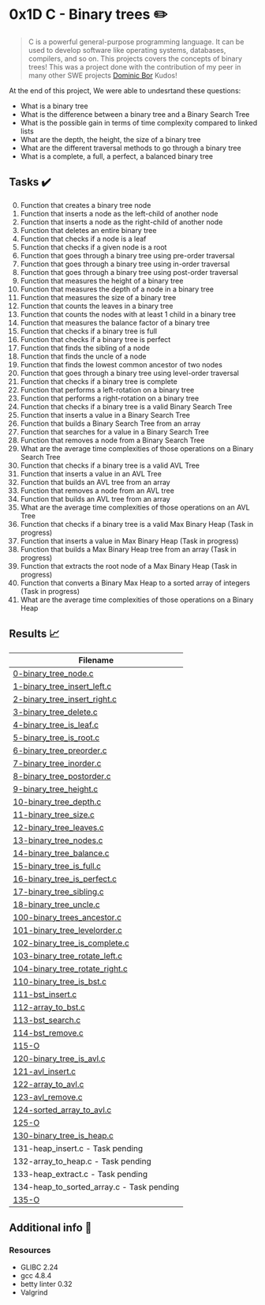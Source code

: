 # 0x1D C - Binary trees :pencil2:

> C is a powerful general-purpose programming language. It can be used to develop software like operating systems, databases, compilers, and so on. This projects covers the concepts of binary trees! This was a project done with the contribution of my peer in many other SWE projects  [Dominic Bor](https://github.com/kdominicbor/) Kudos!

At the end of this project, We were able to undesrtand these questions:
  
* What is a binary tree
* What is the difference between a binary tree and a Binary Search Tree
* What is the possible gain in terms of time complexity compared to linked lists
* What are the depth, the height, the size of a binary tree
* What are the different traversal methods to go through a binary tree
* What is a complete, a full, a perfect, a balanced binary tree

## Tasks :heavy_check_mark:

0. Function that creates a binary tree node
1. Function that inserts a node as the left-child of another node
2. Function that inserts a node as the right-child of another node
3. Function that deletes an entire binary tree
4. Function that checks if a node is a leaf
5. Function that checks if a given node is a root
6. Function that goes through a binary tree using pre-order traversal
7. Function that goes through a binary tree using in-order traversal
8. Function that goes through a binary tree using post-order traversal
9. Function that measures the height of a binary tree
10. Function that measures the depth of a node in a binary tree
11. Function that measures the size of a binary tree
12. Function that counts the leaves in a binary tree
13. Function that counts the nodes with at least 1 child in a binary tree
14. Function that measures the balance factor of a binary tree
15. Function that checks if a binary tree is full
16. Function that checks if a binary tree is perfect
17. Function that finds the sibling of a node
18. Function that finds the uncle of a node
19. Function that finds the lowest common ancestor of two nodes
20. Function that goes through a binary tree using level-order traversal
21. Function that checks if a binary tree is complete
22. Function that performs a left-rotation on a binary tree
23. Function that performs a right-rotation on a binary tree
24. Function that checks if a binary tree is a valid Binary Search Tree
25. Function that inserts a value in a Binary Search Tree
26. Function that builds a Binary Search Tree from an array
27. Function that searches for a value in a Binary Search Tree
28. Function that removes a node from a Binary Search Tree
29. What are the average time complexities of those operations on a Binary Search Tree
30. Function that checks if a binary tree is a valid AVL Tree
31. Function that inserts a value in an AVL Tree
32. Function that builds an AVL tree from an array
33. Function that removes a node from an AVL tree
34. Function that builds an AVL tree from an array
35. What are the average time complexities of those operations on an AVL Tree
36. Function that checks if a binary tree is a valid Max Binary Heap (Task in progress)
37. Function that inserts a value in Max Binary Heap (Task in progress)
38. Function that builds a Max Binary Heap tree from an array (Task in progress)
39. Function that extracts the root node of a Max Binary Heap (Task in progress)
40. Function that converts a Binary Max Heap to a sorted array of integers (Task in progress)
41. What are the average time complexities of those operations on a Binary Heap


## Results :chart_with_upwards_trend:

| Filename |
| ------ |
| [0-binary_tree_node.c]([https://github.com/kdominicbor/0x1D-binary_trees/blob/main/0-binary_tree_node.c)|
| [1-binary_tree_insert_left.c](https://github.com/kdominicbor/0x1D-binary_trees/blob/main/1-binary_tree_insert_left.c)|
| [2-binary_tree_insert_right.c](https://github.com/kdominicbor/0x1D-binary_trees/blob/main/2-binary_tree_insert_right.c)|
| [3-binary_tree_delete.c](https://github.com/kdominicbor/0x1D-binary_trees/blob/main/3-binary_tree_delete.c)|
| [4-binary_tree_is_leaf.c](https://github.com/kdominicbor/0x1D-binary_trees/blob/main/4-binary_tree_is_leaf.c)|
| [5-binary_tree_is_root.c](https://github.com/kdominicbor/0x1D-binary_trees/blob/main/5-binary_tree_is_root.c)|
| [6-binary_tree_preorder.c](https://github.com/kdominicbor/0x1D-binary_trees/blob/main/6-binary_tree_preorder.c)|
| [7-binary_tree_inorder.c](https://github.com/kdominicbor/0x1D-binary_trees/blob/main/7-binary_tree_inorder.c)|
| [8-binary_tree_postorder.c](https://github.com/kdominicbor/0x1D-binary_trees/blob/master/8-binary_tree_postorder.c)|
| [9-binary_tree_height.c](https://github.com/kdominicbor/0x1D-binary_trees/blob/master/9-binary_tree_height.c)|
| [10-binary_tree_depth.c](https://github.com/kdominicbor/0x1D-binary_trees/blob/master/10-binary_tree_depth.c)|
| [11-binary_tree_size.c](https://github.com/kdominicbor/0x1D-binary_trees/blob/master/11-binary_tree_size.c)|
| [12-binary_tree_leaves.c](https://github.com/kdominicbor/0x1D-binary_trees/blob/master/12-binary_tree_leaves.c)|
| [13-binary_tree_nodes.c](https://github.com/kdominicbor/0x1D-binary_trees/blob/master/13-binary_tree_nodes.c)|
| [14-binary_tree_balance.c](https://github.com/kdominicbor/0x1D-binary_trees/blob/master/14-binary_tree_balance.c)|
| [15-binary_tree_is_full.c](https://github.com/kdominicbor/0x1D-binary_trees/blob/master/15-binary_tree_is_full.c)|
| [16-binary_tree_is_perfect.c](https://github.com/kdominicbor/0x1D-binary_trees/blob/master/16-binary_tree_is_perfect.c)|
| [17-binary_tree_sibling.c](https://github.com/kdominicbor/0x1D-binary_trees/blob/master/17-binary_tree_sibling.c)|
| [18-binary_tree_uncle.c](https://github.com/kdominicbor/0x1D-binary_trees/blob/master/18-binary_tree_uncle.c)|
| [100-binary_trees_ancestor.c](https://github.com/kdominicborz/0x1D-binary_trees/blob/master/100-binary_trees_ancestor.c)|
| [101-binary_tree_levelorder.c](https://github.com/kdominicbor/0x1D-binary_trees/blob/master/101-binary_tree_levelorder.c)|
| [102-binary_tree_is_complete.c](https://github.com/kdominicbor/0x1D-binary_trees/blob/master/102-binary_tree_is_complete.c)|
| [103-binary_tree_rotate_left.c](https://github.com/kdominicbor/0x1D-binary_trees/blob/master/103-binary_tree_rotate_left.c)|
| [104-binary_tree_rotate_right.c](https://github.com/kdominicbor/0x1D-binary_trees/blob/master/104-binary_tree_rotate_right.c)|
| [110-binary_tree_is_bst.c](https://github.com/kdominicbor/0x1D-binary_trees/blob/master/110-binary_tree_is_bst.c)|
| [111-bst_insert.c](https://github.com/kdominicbor/0x1D-binary_trees/blob/master/111-bst_insert.c)|
| [112-array_to_bst.c](https://github.com/kdominicborz/0x1D-binary_trees/blob/master/112-array_to_bst.c)|
| [113-bst_search.c](https://github.com/kdominicbor/0x1D-binary_trees/blob/master/113-bst_search.c)|
| [114-bst_remove.c](https://github.com/kdominicbor/0x1D-binary_trees/blob/master/114-bst_remove.c)|
| [115-O](https://github.com/kdominicbor/0x1D-binary_trees/blob/master/115-O)|
| [120-binary_tree_is_avl.c](https://github.com/kdominicbor/0x1D-binary_trees/blob/master/120-binary_tree_is_avl.c)|
| [121-avl_insert.c](https://github.com/kdominicbor/0x1D-binary_trees/blob/master/121-avl_insert.c)|
| [122-array_to_avl.c](https://github.com/kdominicbor/0x1D-binary_trees/blob/master/122-array_to_avl.c)|
| [123-avl_remove.c](https://github.com/kdominicbor/0x1D-binary_trees/blob/master/123-avl_remove.c)|
| [124-sorted_array_to_avl.c](https://github.com/kdominicbor/0x1D-binary_trees/blob/master/124-sorted_array_to_avl.c)|
| [125-O](https://github.com/kdominicbor/0x1D-binary_trees/blob/master/125-O)|
| [130-binary_tree_is_heap.c](https://github.com/kdominicbor/0x1D-binary_trees/blob/master/130-binary_tree_is_heap.c)|
| 131-heap_insert.c - Task pending|
| 132-array_to_heap.c - Task pending|
| 133-heap_extract.c - Task pending|
| 134-heap_to_sorted_array.c - Task pending|
| [135-O](https://github.com/kdominicbor/0x1D-binary_trees/blob/master/135-O)|


## Additional info :construction:
### Resources

- GLIBC 2.24
- gcc 4.8.4
- betty linter 0.32
- Valgrind




